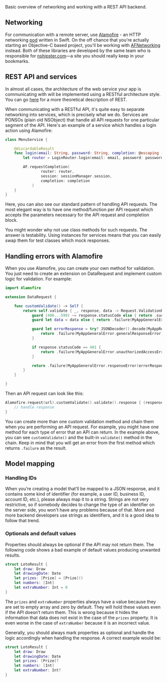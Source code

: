 <div class="markdown-output__summary">
  Basic overview of networking and working with a REST API backend.
</div>

## Networking
For communication with a remote server, use [Alamofire](https://github.com/Alamofire/Alamofire) - an HTTP networking [pod](https://cocoapods.org/) written in Swift. On the off chance that you're actually starting an Objective-C based project, you'll be working with [AFNetworking](https://github.com/AFNetworking/AFNetworking) instead. Both of these libraries are developed by the same team who is responsible for [nshipster.com](http://nshipster.com/)—a site you should really keep in your bookmarks.

## REST API and services
In almost all cases, the architecture of the web service your app is communicating with will be implemented using a RESTful architecture style. You can go [here](https://en.wikipedia.org/wiki/Representational_state_transfer) for a more theoretical description of REST.

When communicating with a RESTful API, it's quite easy to separate networking into services, which is precisely what we do. Services are PONSOs (plain old NSObject) that handle all API requests for one particular segment of the API. Here's an example of a service which handles a login action using Alamofire:

```swift
class MenuService {

    @discardableResult
    func login(email: String, password: String, completion: @escaping (AFResult<Void>) -> Void) {
        let router = LoginRouter.login(email: email, password: password)

        AF.requestCompletion(
                router: router,
                session: sessionManager.session,
                completion: completion
            )
    }
}
```

Here, you can also see our standard pattern of handling API requests. The most elegant way is to have one method/function per API request which accepts the parameters necessary for the API request and completion block.

You might wonder why not use class methods for such requests. The answer is testability. Using instances for services means that you can easily swap them for test classes which mock responses.

## Handling errors with Alamofire

When you use Alamofire, you can create your own method for validation. You just need to create an extension on DataRequest and implement custom logic for validation. For example:

```swift
import Alamofire

extension DataRequest {

    func customValidate() -> Self {
        return self.validate { _, response, data -> Request.ValidationResult in
            guard (400...599) ~= response.statusCode else { return .success }
            guard let data = data else { return .failure(MyAppGeneralError.generalResponseError) }

            guard let errorResponse = try? JSONDecoder().decode(MyAppResponseError.self, from: data) else {
                return .failure(MyAppGeneralError.generalResponseError)
            }

            if response.statusCode == 401 {
                return .failure(MyAppGeneralError.unauthorizedAccessError(errorResponse))
            }

            return .failure(MyAppGeneralError.responseError(errorResponse))
        }
    }

}
```

Then an API request can look like this:

```swift
Alamofire.request(url).customValidate().validate().response { (response) in
	// handle response
}
```

You can create more than one custom validation method and chain them when you are performing an API request. For example, you might have one method for each type of error that an API can return. In the example above, you can see `customValidate()` and the built-in `validate()` method in the chain. Keep in mind that you will get an error from the first method which returns `.failure` as the result.

## Model mapping
### Handling IDs

When you’re creating a model that’ll be mapped to a JSON response, and it contains some kind of identifier (for example, a user ID, business ID, account ID, etc.), please always map it to a string. Strings are not very restrictive, so if somebody decides to change the type of an identifier on the server side, you won't have any problems because of that. More and more backend developers use strings as identifiers, and it is a good idea to follow that trend.

### Optionals and default values

Properties should always be optional if the API may not return them. The following code shows a bad example of default values producing unwanted results.

```swift
struct LotoResult {
    let draw: Draw
    let drawingDate: Date
    let prizes: [Prize] = [Prize]()
    let numbers: [Int]
    let extraNumber: Int = 0
}
```

The `prizes` and `extraNumber` properties always have a value because they are set to empty array and zero by default. They will hold these values even if the API doesn’t return them. This is wrong because it hides the information that data does not exist in the case of the `prizes` property. It is even worse in the case of `extraNumber` because it is an incorrect value.

Generally, you should always mark properties as optional and handle the logic accordingly when handling the response. A correct example would be:

```swift
struct LotoResult {
    let draw: Draw
    let drawingDate: Date
    let prizes: [Prize]?
    let numbers: [Int]
    let extraNumber: Int?
}
```
